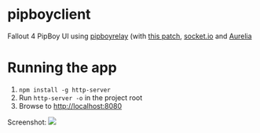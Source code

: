 # pipboyclient
Fallout 4 PipBoy UI using [pipboyrelay](https://github.com/rgbkrk/pipboyrelay) (with [this patch](https://github.com/rgbkrk/pipboyrelay/pull/5), [socket.io](http://socket.io/) and [Aurelia](https://aurelia.io)

# Running the app

1. `npm install -g http-server`
2. Run `http-server -o` in the project root
3. Browse to [http://localhost:8080](http://localhost:8080)

Screenshot:
![](http://i.imgur.com/KRD1GmS.png)
